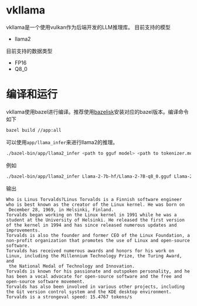 # vkllama

vkllama是一个使用vulkan作为后端开发的LLM推理库。
目前支持的模型
- llama2

目前支持的数据类型
- FP16
- Q8\_0

# 编译和运行
vkllama使用bazel进行编译。推荐使用[bazelisk](https://github.com/bazelbuild/bazelisk)安装对应的bazel版本。编译命令如下
```bash
bazel build //app:all
```
可以使用`app/llama_infer`来进行llama2的推理。
```bash
./bazel-bin/app/llama2_infer <path to gguf model> <path to tokenizer.model> <number of tokens> <prompt>
```
例如
```bash
./bazel-bin/app/llama2_infer Llama-2-7b-hf/Llama-2-7B-q8_0.gguf Llama-2-7b-hf/tokenizer.model 256 "Who is Linus Torvalds?"
```
输出
```
Who is Linus Torvalds?Linus Torvalds is a Finnish software engineer who is best known as the creator of the Linux kernel. He was born on
 December 28, 1969, in Helsinki, Finland.
Torvalds began working on the Linux kernel in 1991 while he was a student at the University of Helsinki. He released the first version of the kernel in 1994 and has since released numerous updates and improvements.
Torvalds is also the founder and former CEO of the Linux Foundation, a non-profit organization that promotes the use of Linux and open-source software.
Torvalds has received numerous awards and honors for his work on Linux, including the Millennium Technology Prize, the Turing Award, and
 the National Medal of Technology and Innovation.
Torvalds is known for his passionate and outspoken personality, and he has been a vocal advocate for open-source software and the free and open-source software movement.
Torvalds has also been involved in various other projects, including the Git version control system and the KDE desktop environment.
Torvalds is a strongeval speed: 15.4767 tokens/s
```
